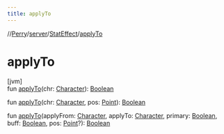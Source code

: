 ```yaml
---
title: applyTo
---
```

//[Perry](../../../index.html)/[server](../index.html)/[StatEffect](index.html)/[applyTo](apply-to.html)



# applyTo



[jvm]\
fun [applyTo](apply-to.html)(chr: [Character](../../client/-character/index.html)): [Boolean](https://kotlinlang.org/api/latest/jvm/stdlib/kotlin/-boolean/index.html)

fun [applyTo](apply-to.html)(chr: [Character](../../client/-character/index.html), pos: [Point](https://docs.oracle.com/javase/8/docs/api/java/awt/Point.html)): [Boolean](https://kotlinlang.org/api/latest/jvm/stdlib/kotlin/-boolean/index.html)

fun [applyTo](apply-to.html)(applyFrom: [Character](../../client/-character/index.html), applyTo: [Character](../../client/-character/index.html), primary: [Boolean](https://kotlinlang.org/api/latest/jvm/stdlib/kotlin/-boolean/index.html), buff: [Boolean](https://kotlinlang.org/api/latest/jvm/stdlib/kotlin/-boolean/index.html), pos: [Point](https://docs.oracle.com/javase/8/docs/api/java/awt/Point.html)?): [Boolean](https://kotlinlang.org/api/latest/jvm/stdlib/kotlin/-boolean/index.html)




